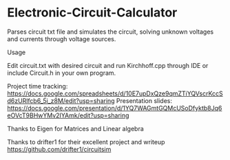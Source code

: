 # Electronic-Circuit-Calculator
Parses circuit txt file and simulates the circuit, solving unknown voltages and currents through voltage sources.

Usage

Edit circuit.txt with desired circuit and run Kirchhoff.cpp through IDE or include Circuit.h in your own program.

Project time tracking: https://docs.google.com/spreadsheets/d/10E7upDxQze9qmZTiYQVscrKccSd6zURlfcb6_5i_z8M/edit?usp=sharing
Presentation slides: https://docs.google.com/presentation/d/1YQ7WAGmtGQMcUSoDfyktb8Jq6eOVcT9BHwYMv2IYAmk/edit?usp=sharing

Thanks to Eigen for Matrices and Linear algebra

Thanks to drifter1 for their excellent project and writeup https://github.com/drifter1/circuitsim
